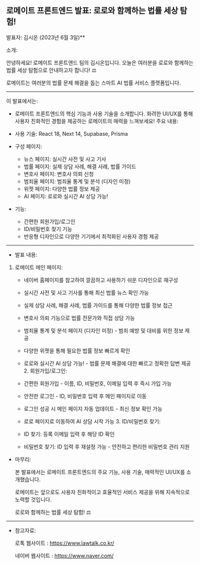 ## 로메이트 프론트엔드 발표: 로로와 함께하는 법률 세상 탐험!

발표자: 김시온 (2023년 6월 3일)\*\*

소개:

안녕하세요! 로메이트 프론트엔드 팀의 김시온입니다. 오늘은 여러분을 로로와 함께하는 법률 세상 탐험으로 안내하고자 합니다! ‍⚖️

로메이트는 여러분의 법률 문제 해결을 돕는 스마트 AI 법률 서비스 플랫폼입니다.

---

이 발표에서는:

- 로메이트 프론트엔드의 핵심 기능과 사용 기술을 소개합니다.
  화려한 UI/UX를 통해 사용자 친화적인 경험을 제공하는 로메이트의 매력을 느껴보세요!
  주요 내용:

- 사용 기술: React 18, Next 14, Supabase, Prisma

- 구성 페이지:

  - 뉴스 페이지: 실시간 사전 및 사고 기사
  - 법률 페이지: 실제 상담 사례, 해결 사례, 법률 가이드
  - 변호사 페이지: 변호사 의뢰 신청
  - 범죄율 페이지: 범죄율 통계 및 분석 (디자인 미정)
  - 위젯 페이지: 다양한 법률 정보 제공
  - AI 페이지: 로로와 실시간 AI 상담 가능!

- 기능:

  - 간편한 회원가입/로그인
  - ID/비밀번호 찾기 기능
  - 반응형 디자인으로 다양한 기기에서 최적화된 사용자 경험 제공

---

- 발표 내용:

1. 로메이트 메인 페이지:

   - 네이버 홈페이지를 참고하여 깔끔하고 사용하기 쉬운 디자인으로 재구성
   - 실시간 사전 및 사고 기사를 통해 최신 법률 뉴스 확인 가능
   - 실제 상담 사례, 해결 사례, 법률 가이드를 통해 다양한 법률 정보 접근
   - 변호사 의뢰 기능으로 법률 전문가와 직접 상담 가능
   - 범죄율 통계 및 분석 페이지 (디자인 미정) - 범죄 예방 및 대비를 위한 정보 제공
   - 다양한 위젯을 통해 필요한 법률 정보 빠르게 확인
   - 로로와 실시간 AI 상담 가능! - 법률 문제 해결에 대한 빠르고 정확한 답변 제공 2. 회원가입/로그인:

   - 간편한 회원가입 - 이름, ID, 비밀번호, 이메일 입력 후 즉시 가입 가능
   - 안전한 로그인 - ID, 비밀번호 입력 후 메인 페이지로 이동
   - 로그인 성공 시 메인 페이지 자동 업데이트 - 최신 정보 확인 가능
   - 로로 페이지로 이동하여 AI 상담 시작 가능 3. ID/비밀번호 찾기:

   - ID 찾기: 등록 이메일 입력 후 해당 ID 확인
   - 비밀번호 찾기: ID 입력 후 재설정 가능 - 안전하고 편리한 비밀번호 관리 지원

- 마무리:

  본 발표에서는 로메이트 프론트엔드의 주요 기능, 사용 기술, 매력적인 UI/UX를 소개했습니다.

  로메이트는 앞으로도 사용자 친화적이고 효율적인 서비스 제공을 위해 지속적으로 노력할 것입니다.

  로로와 함께하는 법률 세상 탐험! ‍⚖️

---

- 참고자료:

  로톡 웹사이트 : https://www.lawtalk.co.kr/

  네이버 웹사이트 : https://www.naver.com/
